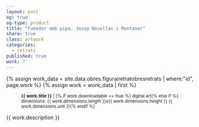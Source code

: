 ```yaml
---
layout: post
og: true
og-type: product
title: "Fumador amb pipa. Josep Novellas i Montaner" 
share: true
class: artwork
categories:
  - retrats
published: true
work: 7
---
```


{% assign work_data = site.data.obres.figurairetratobresretrats | where:"id", page.work %}
{% assign work = work_data | first %}
<figure>
  <div class="padding-artwork-container">
    <div class="embed-container embed-container_{{ work.aspect_ratio }}">
      <core-image sizing="cover" class="core-image-size" preload fade src="{{ work.featured_src }}"></core-image> 
    </div>
  </div>
  <figcaption>
    <p><small><strong>{{ work.title }}</strong> | {% if work.downloadable == true %} digital art{% else if %} dimensions: {{ work.dimensions.length }}x{{ work.dimensions.height }} {{ work.dimensions.unit }}{% endif %}</small></p>
  </figcaption>
</figure>
<!--more-->
{{ work.description }}